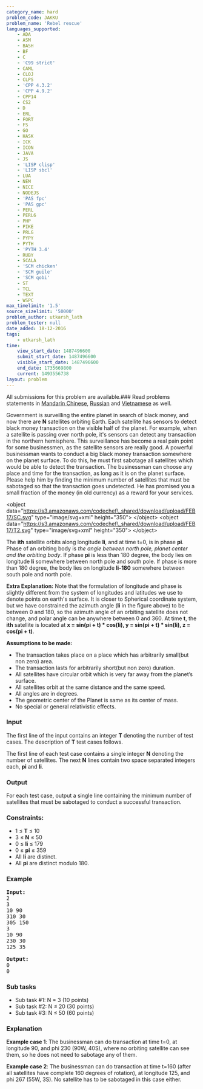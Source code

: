```yaml
---
category_name: hard
problem_code: JAKKU
problem_name: 'Rebel rescue'
languages_supported:
    - ADA
    - ASM
    - BASH
    - BF
    - C
    - 'C99 strict'
    - CAML
    - CLOJ
    - CLPS
    - 'CPP 4.3.2'
    - 'CPP 4.9.2'
    - CPP14
    - CS2
    - D
    - ERL
    - FORT
    - FS
    - GO
    - HASK
    - ICK
    - ICON
    - JAVA
    - JS
    - 'LISP clisp'
    - 'LISP sbcl'
    - LUA
    - NEM
    - NICE
    - NODEJS
    - 'PAS fpc'
    - 'PAS gpc'
    - PERL
    - PERL6
    - PHP
    - PIKE
    - PRLG
    - PYPY
    - PYTH
    - 'PYTH 3.4'
    - RUBY
    - SCALA
    - 'SCM chicken'
    - 'SCM guile'
    - 'SCM qobi'
    - ST
    - TCL
    - TEXT
    - WSPC
max_timelimit: '1.5'
source_sizelimit: '50000'
problem_author: utkarsh_lath
problem_tester: null
date_added: 18-12-2016
tags:
    - utkarsh_lath
time:
    view_start_date: 1487496600
    submit_start_date: 1487496600
    visible_start_date: 1487496600
    end_date: 1735669800
    current: 1493556738
layout: problem
---
```

All submissions for this problem are available.###  Read problems statements in [Mandarin Chinese](http://www.codechef.com/download/translated/FEB17/mandarin/JAKKU.pdf), [Russian](http://www.codechef.com/download/translated/FEB17/russian/JAKKU.pdf) and [Vietnamese](http://www.codechef.com/download/translated/FEB17/vietnamese/JAKKU.pdf) as well.

Government is surveilling the entire planet in search of black money, and now there are **N** satellites orbiting Earth. Each satellite has sensors to detect black money transaction on the visible half of the planet. For example, when a satellite is passing over north pole, it's sensors can detect any transaction in the northern hemisphere. This surveillance has become a real pain point for some businessmen, as the satellite sensors are really good. A powerful businessman wants to conduct a big black money transaction somewhere on the planet surface. To do this, he must first sabotage all satellites which would be able to detect the transaction. The businessman can choose any place and time for the transaction, as long as it is on the planet surface. Please help him by finding the minimum number of satellites that must be sabotaged so that the transaction goes undetected. He has promised you a small fraction of the money (in old currency) as a reward for your services.

&lt;object data="https://s3.amazonaws.com/codechef\_shared/download/upload/FEB17/SC.svg" type="image/svg+xml" height="350"&gt; &lt;/object&gt; &lt;object data="https://s3.amazonaws.com/codechef\_shared/download/upload/FEB17/T2.svg" type="image/svg+xml" height="350"&gt; &lt;/object&gt;

The **ith** satellite orbits along longitude **li**, and at time t=0, is in phase **pi**. Phase of an orbiting body is *the angle between north pole, planet center and the orbiting body*. If phase **pi** is less than 180 degree, the body lies on longitude **li** somewhere between north pole and south pole. If phase is more than 180 degree, the body lies on longitude **li-180** somewhere between south pole and north pole.

**Extra Explanation:** Note that the formulation of longitude and phase is slightly different from the system of longitudes and latitudes we use to denote points on earth's surface. It is closer to Spherical coordinate system, but we have constrained the azimuth angle (**li** in the figure above) to be between 0 and 180, so the azimuth angle of an orbiting satellite does not change, and polar angle can be anywhere between 0 and 360. At time **t**, the **ith** satellite is located at **x = sin(pi + t) \* cos(li), y = sin(pi + t) \* sin(li), z = cos(pi + t)**.

**Assumptions to be made:**

- The transaction takes place on a place which has arbitrarily small(but non zero) area.
- The transaction lasts for arbitrarily short(but non zero) duration.
- All satellites have circular orbit which is very far away from the planet’s surface.
- All satellites orbit at the same distance and the same speed.
- All angles are in degrees.
- The geometric center of the Planet is same as its center of mass.
- No special or general relativistic effects.

### Input

The first line of the input contains an integer **T** denoting the number of test cases. The description of **T** test cases follows.

The first line of each test case contains a single integer **N** denoting the number of satellites. The next **N** lines contain two space separated integers each, **pi** and **li**.

### Output

For each test case, output a single line containing the minimum number of satellites that must be sabotaged to conduct a successful transaction.

### Constraints:

- 1 ≤ **T** ≤ 10
- 3 ≤ **N** ≤ 50
- 0 ≤ **li** ≤ 179
- 0 ≤ **pi** ≤ 359
- All **li** are distinct.
- All **pi** are distinct modulo 180.

### Example

<pre>
<b>Input:</b>
2
3
10 90
310 30
305 150
3
10 90
230 30
125 35

<b>Output:</b>
0
0
</pre>
### Sub tasks

- Sub task #1: N = 3 (10 points)
- Sub task #2: N ≤ 20 (30 points)
- Sub task #3: N ≤ 50 (60 points)

### Explanation

**Example case 1**: The businessman can do transaction at time t=0, at longitude 90, and phi 230 (90W, 40S), where no orbiting satellite can see them, so he does not need to sabotage any of them.

**Example case 2**: The businessman can do transaction at time t=160 (after all satellites have complete 160 degrees of rotation), at longitude 125, and phi 267 (55W, 3S). No satellite has to be sabotaged in this case either.
